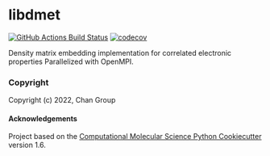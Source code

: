 libdmet
==============================
[//]: # (Badges)
[![GitHub Actions Build Status](https://github.com/REPLACE_WITH_OWNER_ACCOUNT/libdmet/workflows/CI/badge.svg)](https://github.com/REPLACE_WITH_OWNER_ACCOUNT/libdmet/actions?query=workflow%3ACI)
[![codecov](https://codecov.io/gh/REPLACE_WITH_OWNER_ACCOUNT/libdmet/branch/master/graph/badge.svg)](https://codecov.io/gh/REPLACE_WITH_OWNER_ACCOUNT/libdmet/branch/master)


Density matrix embedding implementation for correlated electronic properties
Parallelized with OpenMPI.

### Copyright

Copyright (c) 2022, Chan Group


#### Acknowledgements
 
Project based on the 
[Computational Molecular Science Python Cookiecutter](https://github.com/molssi/cookiecutter-cms) version 1.6.
